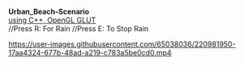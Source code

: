 <b>Urban_Beach-Scenario</b> <br/>
<u>using C++, OpenGL GLUT</u> <br/>
//Press R: For Rain //Press E: To Stop Rain

https://user-images.githubusercontent.com/65038036/220981950-17aa4324-677b-48ad-a219-c783a5be0cd0.mp4

